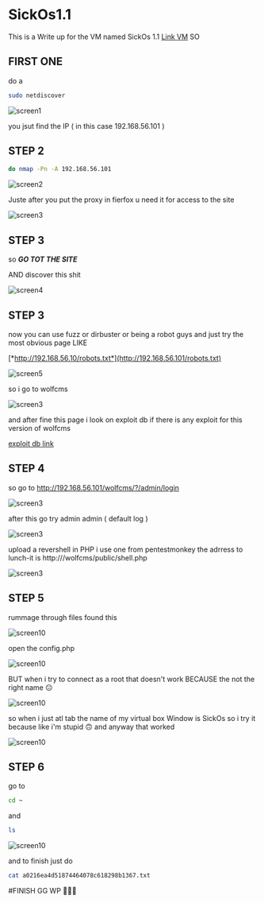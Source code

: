 # SickOs1.1

This is a Write up for the VM named SickOs 1.1 
[Link VM]([https://www.example.com](https://www.vulnhub.com/entry/sickos-11,132/))
SO 

## FIRST ONE 
do a 
```bash
sudo netdiscover
```
![screen1](https://github.com/Shkyr0/SickOs1.1/blob/main/1.png)

you jsut find the IP ( in this case 192.168.56.101 )

## STEP 2 
```bash
do nmap -Pn -A 192.168.56.101
```
![screen2](https://github.com/Shkyr0/SickOs1.1/blob/main/2.png)

Juste after you put the proxy in fierfox u need it for access to the site 

![screen3](https://github.com/Shkyr0/SickOs1.1/blob/main/3.png)
## STEP 3
so ***GO TOT THE SITE***

AND discover this shit

![screen4](https://github.com/Shkyr0/SickOs1.1/blob/main/4.png)
## STEP 3
now you can use fuzz or dirbuster or being a robot guys and just try the most obvious page LIKE 

[*http://192.168.56.10/robots.txt*](http://192.168.56.101/robots.txt)

![screen5](https://github.com/Shkyr0/SickOs1.1/blob/main/5.png)

so i go to wolfcms

![screen3](https://github.com/Shkyr0/SickOs1.1/blob/main/6.png)

and after fine this page i look on exploit db if there is any exploit for this version of wolfcms

[exploit db link](https://www.exploit-db.com/exploits/38000)
## STEP 4
so go to http://192.168.56.101/wolfcms/?/admin/login 

![screen3](https://github.com/Shkyr0/SickOs1.1/blob/main/7.png)

after this go try admin admin ( default log ) 

![screen3](https://github.com/Shkyr0/SickOs1.1/blob/main/8.png)

upload a revershell in PHP i use one from pentestmonkey 
the adrress to lunch-it is  http://<IP-in-your-case>/wolfcms/public/shell.php

![screen3](https://github.com/Shkyr0/SickOs1.1/blob/main/9.png)
## STEP 5
rummage through files 
found this 

![screen10](https://github.com/Shkyr0/SickOs1.1/blob/main/10.png)

open the config.php

![screen10](https://github.com/Shkyr0/SickOs1.1/blob/main/11.png)

BUT when i try to connect as a root that doesn't work BECAUSE the not the right name 😐

![screen10](https://github.com/Shkyr0/SickOs1.1/blob/main/12.png)

so when i just atl tab the name of my virtual box Window is SickOs so i try it because like i'm stupid 🙃
and anyway that worked

![screen10](https://github.com/Shkyr0/SickOs1.1/blob/main/13.png)
## STEP 6
go to
```bash
cd ~
```
and 
```bash
ls
```
![screen10](https://github.com/Shkyr0/SickOs1.1/blob/main/14.png)

and to finish just do 
```bash
cat a0216ea4d51874464078c618298b1367.txt
```

#FINISH GG WP 
🥳🥳🥳
